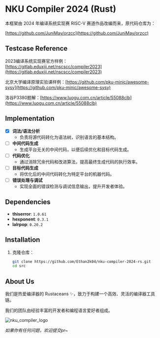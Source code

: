 # NKU Compiler 2024 (Rust)

本框架由 2024 年编译系统实现赛 RISC-V 赛道作品改编而来，原代码仓库为：

[https://github.com/JuniMay/orzcc](https://github.com/JuniMay/orzcc)

## Testcase Reference

2023编译系统实现赛官方样例：[https://gitlab.eduxiji.net/nscscc/compiler2023](https://gitlab.eduxiji.net/nscscc/compiler2023)

北京大学编译原理实验课样例：[https://github.com/pku-minic/awesome-sysy](https://github.com/pku-minic/awesome-sysy)

洛谷P3380题解：[https://www.luogu.com.cn/article/55088clb](https://www.luogu.com.cn/article/55088clb)

## Implementation

- [x] **词法/语法分析**
  - 负责将源代码转化为语法树，识别语言的基本结构。
- [ ] **中间代码生成**
  - 生成平台无关的中间代码，以便后续优化和目标代码生成。
- [ ] **代码优化**
  - 通过消除冗余代码和改进算法，提高最终生成代码的执行效率。
- [ ] **目标代码生成**
  - 将优化后的中间代码转化为特定平台的机器代码。
- [ ] **错误处理与调试**
  - 实现全面的错误检测与调试信息输出，提升开发者体验。

## Dependencies

- **thiserror**: `1.0.61`
- **hexponent**: `0.3.1`
- **lalrpop**: `0.20.2`

## Installation

1. 克隆仓库：
   ```bash
   git clone https://github.com/Ethan2k04/nku-compiler-2024-rs.git
   cd src

## About Us

我们是热爱编译器的 Rustaceans ✨，致力于构建一个高效、灵活的编译器工具链。

我们的团队由经验丰富的开发者和编程语言爱好者组成。

![nku_compiler_logo](https://github.com/user-attachments/assets/93b70721-6225-41f5-96a4-3b04f8a43712)

*如果你有任何问题，欢迎提交pr~*
